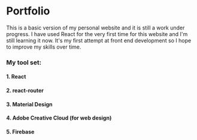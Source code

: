 # Portfolio 
This is a basic version of my personal website and it is still a work under progress.
I have used React for the very first time for this website and I'm still learning it now. It's my first attempt at front end development so I hope to improve my skills over time.

### My tool set:
#### 1. React
#### 2. react-router
#### 3. Material Design 
#### 4. Adobe Creative Cloud (for web design)
#### 5. Firebase

